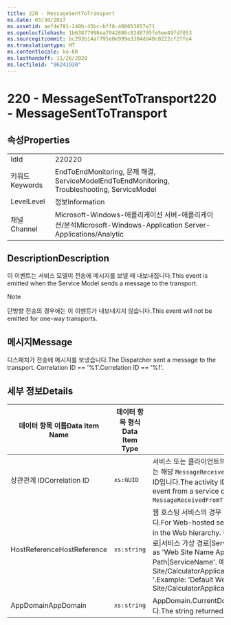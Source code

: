 ```yaml
---
title: 220 - MessageSentToTransport
ms.date: 03/30/2017
ms.assetid: aef4e781-240b-45bc-bff8-400053037e71
ms.openlocfilehash: 1b63877998ea7942886c83d8795fe5ee49fdf053
ms.sourcegitcommit: bc293b14af795e0e999e3304dd40c0222cf2ffe4
ms.translationtype: MT
ms.contentlocale: ko-KR
ms.lasthandoff: 11/26/2020
ms.locfileid: "96241930"
---
```

# <a name="220---messagesenttotransport"></a><span data-ttu-id="59285-102">220 - MessageSentToTransport</span><span class="sxs-lookup"><span data-stu-id="59285-102">220 - MessageSentToTransport</span></span>

## <a name="properties"></a><span data-ttu-id="59285-103">속성</span><span class="sxs-lookup"><span data-stu-id="59285-103">Properties</span></span>  
  
|||  
|-|-|  
|<span data-ttu-id="59285-104">Id</span><span class="sxs-lookup"><span data-stu-id="59285-104">Id</span></span>|<span data-ttu-id="59285-105">220</span><span class="sxs-lookup"><span data-stu-id="59285-105">220</span></span>|  
|<span data-ttu-id="59285-106">키워드</span><span class="sxs-lookup"><span data-stu-id="59285-106">Keywords</span></span>|<span data-ttu-id="59285-107">EndToEndMonitoring, 문제 해결, ServiceModel</span><span class="sxs-lookup"><span data-stu-id="59285-107">EndToEndMonitoring, Troubleshooting, ServiceModel</span></span>|  
|<span data-ttu-id="59285-108">Level</span><span class="sxs-lookup"><span data-stu-id="59285-108">Level</span></span>|<span data-ttu-id="59285-109">정보</span><span class="sxs-lookup"><span data-stu-id="59285-109">Information</span></span>|  
|<span data-ttu-id="59285-110">채널</span><span class="sxs-lookup"><span data-stu-id="59285-110">Channel</span></span>|<span data-ttu-id="59285-111">Microsoft-Windows-애플리케이션 서버-애플리케이션/분석</span><span class="sxs-lookup"><span data-stu-id="59285-111">Microsoft-Windows-Application Server-Applications/Analytic</span></span>|  
  
## <a name="description"></a><span data-ttu-id="59285-112">Description</span><span class="sxs-lookup"><span data-stu-id="59285-112">Description</span></span>  

 <span data-ttu-id="59285-113">이 이벤트는 서비스 모델이 전송에 메시지를 보낼 때 내보내집니다.</span><span class="sxs-lookup"><span data-stu-id="59285-113">This event is emitted when the Service Model sends a message to the transport.</span></span>  
  
> [!NOTE]
> <span data-ttu-id="59285-114">단방향 전송의 경우에는 이 이벤트가 내보내지지 않습니다.</span><span class="sxs-lookup"><span data-stu-id="59285-114">This event will not be emitted for one-way transports.</span></span>  
  
## <a name="message"></a><span data-ttu-id="59285-115">메시지</span><span class="sxs-lookup"><span data-stu-id="59285-115">Message</span></span>  

 <span data-ttu-id="59285-116">디스패처가 전송에 메시지를 보냈습니다.</span><span class="sxs-lookup"><span data-stu-id="59285-116">The Dispatcher sent a message to the transport.</span></span> <span data-ttu-id="59285-117">Correlation ID == '%1'.</span><span class="sxs-lookup"><span data-stu-id="59285-117">Correlation ID == '%1'.</span></span>  
  
## <a name="details"></a><span data-ttu-id="59285-118">세부 정보</span><span class="sxs-lookup"><span data-stu-id="59285-118">Details</span></span>  
  
|<span data-ttu-id="59285-119">데이터 항목 이름</span><span class="sxs-lookup"><span data-stu-id="59285-119">Data Item Name</span></span>|<span data-ttu-id="59285-120">데이터 항목 형식</span><span class="sxs-lookup"><span data-stu-id="59285-120">Data Item Type</span></span>|<span data-ttu-id="59285-121">Description</span><span class="sxs-lookup"><span data-stu-id="59285-121">Description</span></span>|  
|--------------------|--------------------|-----------------|  
|<span data-ttu-id="59285-122">상관관계 ID</span><span class="sxs-lookup"><span data-stu-id="59285-122">Correlation ID</span></span>|`xs:GUID`|<span data-ttu-id="59285-123">서비스 또는 클라이언트의 `MessageSentToTransport` 이벤트를 다른 끝에 있는 해당 `MessageReceivedFromTransport`에 상호 연결하는 데 사용되는 동작 ID입니다.</span><span class="sxs-lookup"><span data-stu-id="59285-123">The activity ID used to correlate a `MessageSentToTransport` event from a service or client to its corresponding `MessageReceivedFromTransport` on the other end.</span></span>|  
|<span data-ttu-id="59285-124">HostReference</span><span class="sxs-lookup"><span data-stu-id="59285-124">HostReference</span></span>|`xs:string`|<span data-ttu-id="59285-125">웹 호스팅 서비스의 경우 이 필드는 웹 계층의 서비스를 고유하게 식별합니다.</span><span class="sxs-lookup"><span data-stu-id="59285-125">For Web-hosted services, this field uniquely identifies the service in the Web hierarchy.</span></span> <span data-ttu-id="59285-126">해당 형식은 ' 웹 사이트 이름 응용 프로그램 가상 경로&#124;서비스 가상 경로&#124;ServiceName '으로 정의 됩니다.</span><span class="sxs-lookup"><span data-stu-id="59285-126">Its format is defined as 'Web Site Name Application Virtual Path&#124;Service Virtual Path&#124;ServiceName'.</span></span> <span data-ttu-id="59285-127">예: ' Default Web Site/CalculatorApplication&#124;/CalculatorService.svc&#124;CalculatorService '.</span><span class="sxs-lookup"><span data-stu-id="59285-127">Example: 'Default Web Site/CalculatorApplication&#124;/CalculatorService.svc&#124;CalculatorService'.</span></span>|  
|<span data-ttu-id="59285-128">AppDomain</span><span class="sxs-lookup"><span data-stu-id="59285-128">AppDomain</span></span>|`xs:string`|<span data-ttu-id="59285-129">AppDomain.CurrentDomain.FriendlyName에서 반환되는 문자열입니다.</span><span class="sxs-lookup"><span data-stu-id="59285-129">The string returned by AppDomain.CurrentDomain.FriendlyName.</span></span>|
